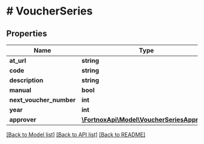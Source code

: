 # # VoucherSeries

## Properties

Name | Type | Description | Notes
------------ | ------------- | ------------- | -------------
**at_url** | **string** |  | [optional]
**code** | **string** |  |
**description** | **string** |  | [optional]
**manual** | **bool** |  | [optional]
**next_voucher_number** | **int** |  | [optional]
**year** | **int** |  | [optional]
**approver** | [**\FortnoxApi\Model\VoucherSeriesApprover**](VoucherSeriesApprover.md) |  | [optional]

[[Back to Model list]](../../README.md#models) [[Back to API list]](../../README.md#endpoints) [[Back to README]](../../README.md)
